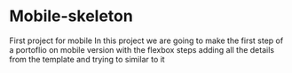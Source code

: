 # Mobile-skeleton
First project for mobile
In this project we are going to make the first step of a portoflio on mobile version
with the flexbox steps
adding all the details from the template and trying to similar to it
